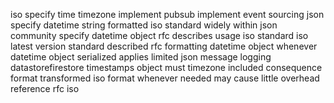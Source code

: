 iso specify time timezone implement pubsub implement event sourcing json specify datetime string formatted iso standard widely within json community specify datetime object rfc describes usage iso standard iso latest version standard described rfc formatting datetime object whenever datetime object serialized applies limited json message logging datastorefirestore timestamps object must timezone included consequence format transformed iso format whenever needed may cause little overhead reference rfc iso
